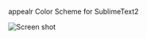 appealr Color Scheme for SublimeText2


![Screen shot](https://a248.e.akamai.net/camo.github.com/d15ec3fd5cce53bb1e95d738ab1fe81a4f5e91ac/687474703a2f2f662e636c2e6c792f6974656d732f31783175304e336a32553356334f33493031316c2f53637265656e25323053686f74253230323031332d30342d3233253230617425323031312e35372e3039253230414d2e706e67)